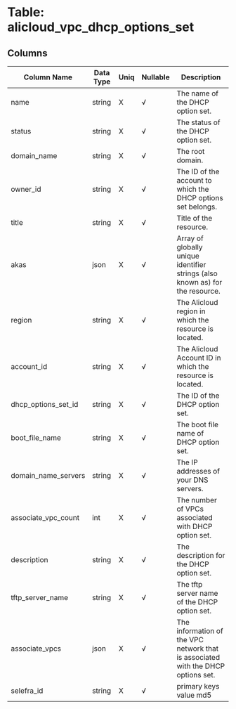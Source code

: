 # Table: alicloud_vpc_dhcp_options_set

## Columns 

|  Column Name   |  Data Type  | Uniq | Nullable | Description | 
|  ----  | ----  | ----  | ----  | ---- | 
| name | string | X | √ | The name of the DHCP option set. | 
| status | string | X | √ | The status of the DHCP option set. | 
| domain_name | string | X | √ | The root domain. | 
| owner_id | string | X | √ | The ID of the account to which the DHCP options set belongs. | 
| title | string | X | √ | Title of the resource. | 
| akas | json | X | √ | Array of globally unique identifier strings (also known as) for the resource. | 
| region | string | X | √ | The Alicloud region in which the resource is located. | 
| account_id | string | X | √ | The Alicloud Account ID in which the resource is located. | 
| dhcp_options_set_id | string | X | √ | The ID of the DHCP option set. | 
| boot_file_name | string | X | √ | The boot file name of DHCP option set. | 
| domain_name_servers | string | X | √ | The IP addresses of your DNS servers. | 
| associate_vpc_count | int | X | √ | The number of VPCs associated with DHCP option set. | 
| description | string | X | √ | The description for the DHCP option set. | 
| tftp_server_name | string | X | √ | The tftp server name of the DHCP option set. | 
| associate_vpcs | json | X | √ | The information of the VPC network that is associated with the DHCP options set. | 
| selefra_id | string | X | √ | primary keys value md5 | 


